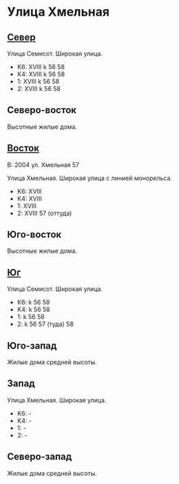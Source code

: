 # Улица Хмельная

## [Север](./10430060.md)

Улица Семисот.
Широкая улица.

* K6:   XVIII
        k
        56  58
* K4:   XVIII
        k
        56  58
* 1:    XVIII
        k
        56  58
* 2:    XVIII
        k
        56  58

## Северо-восток

Высотные жилые дома.

## [Восток](./10440065.md)

В:  2004    ул. Хмельная    57

Улица Хмельная.
Широкая улица с линией монорельса.

* K6:   XVIII
* K4:   XVIII
* 1:    XVIII
* 2:    XVIII
        57 (оттуда)

## Юго-восток

Высотные жилые дома.

## [Юг](./10430065.md)

Улица Семисот.
Широкая улица.

* K6:   k
        56  58
* K4:   k
        56  58
* 1:    k
        56  58
* 2:    k
        56  57 (туда)   58

## Юго-запад

Жилые дома средней высоты.

## Запад

Улица Хмельная.
Широкая улица.

* K6:   -
* K4:   -
* 1:    -
* 2:    -

## Северо-запад

Жилые дома средней высоты.
